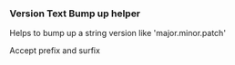 ### Version Text Bump up helper 
Helps to bump up a string version like 'major.minor.patch'

Accept prefix and surfix

